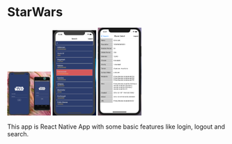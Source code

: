 # StarWars
<img src="/readme_files/image1.png" width="100"> <img src="/readme_files/image2.png" width="100"> <img src="/readme_files/image3.png" width="100">

This app is React Native App with some basic features like login, logout and search.

